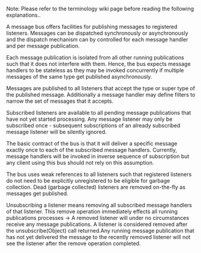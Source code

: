 Note: Please refer to the terminology wiki page before reading the following explanations..

A message bus offers facilities for publishing messages to registered listeners. Messages can be dispatched
synchronously or asynchronously and the dispatch mechanism can by controlled for each message handler and per message publication.

Each message publication is isolated from all other running publications such that it does not interfere with them.
Hence, the bus expects message handlers to be stateless as they may be invoked concurrently if multiple
messages of the same type get published asynchronously.

Messages are published to all listeners that accept the type or super type of the published message. Additionally
a message handler may define filters to narrow the set of messages that it accepts.

Subscribed listeners are available to all pending message publications that have not yet started processing.
Any message listener may only be subscribed once - subsequent subscriptions of an already subscribed message listener
will be silently ignored.

The basic contract of the bus is that it will deliver a specific message exactly once to each of the subscribed message handlers.
Currently, message handlers will be invoked in inverse sequence of subscription but any
client using this bus should not rely on this assumption.

The bus uses weak references to all listeners such that registered listeners do not need to
be explicitly unregistered to be eligible for garbage collection. Dead (garbage collected) listeners are
removed on-the-fly as messages get published.

Unsubscribing a listener means removing all subscribed message handlers of that listener. This remove operation
immediately effects all running publications processes -> A removed listener will under no circumstances receive any message publications.
A listener is considered removed after the unsubscribe(Object) call returned.Any running message publication that has not yet delivered
the message to the recently removed listener will not see the listener after the remove operation completed.
